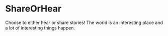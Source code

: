 # ShareOrHear
Choose to either hear or share stories! The world is an interesting place and a lot of interesting things happen. 

